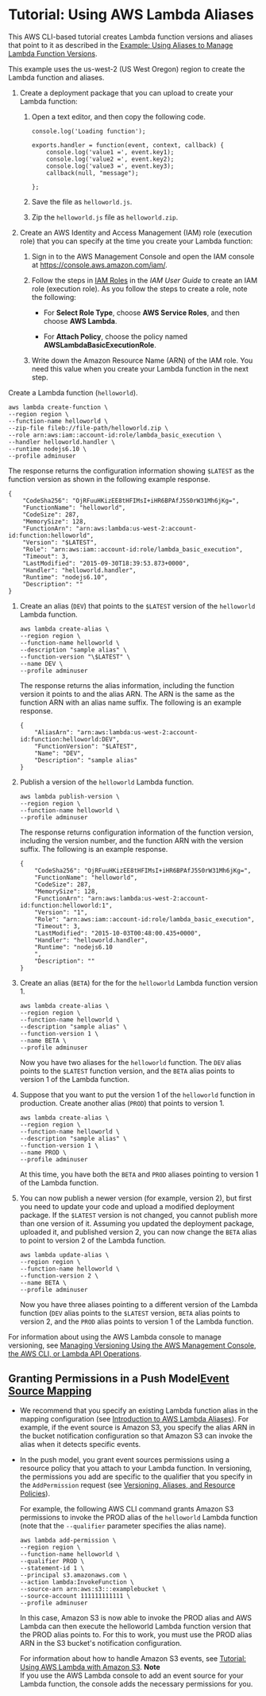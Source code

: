 # Tutorial: Using AWS Lambda Aliases<a name="versioning-aliases-walkthrough1"></a>

This AWS CLI\-based tutorial creates Lambda function versions and aliases that point to it as described in the [Example: Using Aliases to Manage Lambda Function Versions](aliases-intro.md#aliases-intro-example)\.

This example uses the us\-west\-2 \(US West Oregon\) region to create the Lambda function and aliases\.

1. Create a deployment package that you can upload to create your Lambda function: 

   1. Open a text editor, and then copy the following code\. 

      ```
      console.log('Loading function');
      
      exports.handler = function(event, context, callback) {
          console.log('value1 =', event.key1);
          console.log('value2 =', event.key2);
          console.log('value3 =', event.key3);
          callback(null, "message");  
         
      };
      ```

   1. Save the file as `helloworld.js`\.

   1. Zip the `helloworld.js` file as `helloworld.zip`\. 

1. Create an AWS Identity and Access Management \(IAM\) role \(execution role\) that you can specify at the time you create your Lambda function: 

   1. Sign in to the AWS Management Console and open the IAM console at [https://console\.aws\.amazon\.com/iam/](https://console.aws.amazon.com/iam/)\.

   1. Follow the steps in [IAM Roles](http://docs.aws.amazon.com/IAM/latest/UserGuide/id_roles.html) in the *IAM User Guide* to create an IAM role \(execution role\)\. As you follow the steps to create a role, note the following: 

      + For **Select Role Type**, choose **AWS Service Roles**, and then choose **AWS Lambda**\.

      + For **Attach Policy**, choose the policy named **AWSLambdaBasicExecutionRole**\. 

   1. Write down the Amazon Resource Name \(ARN\) of the IAM role\. You need this value when you create your Lambda function in the next step\.

Create a Lambda function \(`helloworld`\)\. 

```
aws lambda create-function \
--region region \
--function-name helloworld \
--zip-file fileb://file-path/helloworld.zip \
--role arn:aws:iam::account-id:role/lambda_basic_execution \
--handler helloworld.handler \
--runtime nodejs6.10 \
--profile adminuser
```

The response returns the configuration information showing `$LATEST` as the function version as shown in the following example response\.

```
{
    "CodeSha256": "OjRFuuHKizEE8tHFIMsI+iHR6BPAfJ5S0rW31Mh6jKg=",
    "FunctionName": "helloworld",
    "CodeSize": 287,
    "MemorySize": 128,
    "FunctionArn": "arn:aws:lambda:us-west-2:account-id:function:helloworld",
    "Version": "$LATEST",
    "Role": "arn:aws:iam::account-id:role/lambda_basic_execution",
    "Timeout": 3,
    "LastModified": "2015-09-30T18:39:53.873+0000",
    "Handler": "helloworld.handler",
    "Runtime": "nodejs6.10",
    "Description": ""
}
```

1. Create an alias \(`DEV`\) that points to the `$LATEST` version of the `helloworld` Lambda function\.

   ```
   aws lambda create-alias \
   --region region \
   --function-name helloworld \
   --description "sample alias" \
   --function-version "\$LATEST" \
   --name DEV \
   --profile adminuser
   ```

   The response returns the alias information, including the function version it points to and the alias ARN\. The ARN is the same as the function ARN with an alias name suffix\. The following is an example response\.

   ```
   {
       "AliasArn": "arn:aws:lambda:us-west-2:account-id:function:helloworld:DEV",
       "FunctionVersion": "$LATEST",
       "Name": "DEV",
       "Description": "sample alias"
   }
   ```

1. Publish a version of the `helloworld` Lambda function\.

   ```
   aws lambda publish-version \
   --region region \
   --function-name helloworld \
   --profile adminuser
   ```

   The response returns configuration information of the function version, including the version number, and the function ARN with the version suffix\. The following is an example response\.

   ```
   {
       "CodeSha256": "OjRFuuHKizEE8tHFIMsI+iHR6BPAfJ5S0rW31Mh6jKg=",
       "FunctionName": "helloworld",
       "CodeSize": 287,
       "MemorySize": 128,
       "FunctionArn": "arn:aws:lambda:us-west-2:account-id:function:helloworld:1",
       "Version": "1",
       "Role": "arn:aws:iam::account-id:role/lambda_basic_execution",
       "Timeout": 3,
       "LastModified": "2015-10-03T00:48:00.435+0000",
       "Handler": "helloworld.handler",
       "Runtime": "nodejs6.10
       ",
       "Description": ""
   }
   ```

1. Create an alias \(`BETA`\) for the for the `helloworld` Lambda function version 1\.

   ```
   aws lambda create-alias \
   --region region \
   --function-name helloworld \
   --description "sample alias" \
   --function-version 1 \
   --name BETA \
   --profile adminuser
   ```

   Now you have two aliases for the `helloworld` function\. The `DEV` alias points to the `$LATEST` function version, and the `BETA` alias points to version 1 of the Lambda function\.

1. Suppose that you want to put the version 1 of the `helloworld` function in production\. Create another alias \(`PROD`\) that points to version 1\.

   ```
   aws lambda create-alias \
   --region region \
   --function-name helloworld \
   --description "sample alias" \
   --function-version 1 \
   --name PROD \
   --profile adminuser
   ```

   At this time, you have both the `BETA` and `PROD` aliases pointing to version 1 of the Lambda function\.

1. You can now publish a newer version \(for example, version 2\), but first you need to update your code and upload a modified deployment package\. If the `$LATEST` version is not changed, you cannot publish more than one version of it\. Assuming you updated the deployment package, uploaded it, and published version 2, you can now change the `BETA` alias to point to version 2 of the Lambda function\. 

   ```
   aws lambda update-alias \
   --region region \
   --function-name helloworld \
   --function-version 2 \
   --name BETA \
   --profile adminuser
   ```

   Now you have three aliases pointing to a different version of the Lambda function \(`DEV` alias points to the `$LATEST` version, `BETA` alias points to version 2, and the `PROD` alias points to version 1 of the Lambda function\.

For information about using the AWS Lambda console to manage versioning, see [Managing Versioning Using the AWS Management Console, the AWS CLI, or Lambda API Operations](how-to-manage-versioning.md)\.

## Granting Permissions in a Push Model<a name="versioning-permissions-cli"></a>[Event Source Mapping](java-invocation-options.md#intro-invocation-modes)

+ We recommend that you specify an existing Lambda function alias in the mapping configuration \(see [Introduction to AWS Lambda Aliases](aliases-intro.md)\)\. For example, if the event source is Amazon S3, you specify the alias ARN in the bucket notification configuration so that Amazon S3 can invoke the alias when it detects specific events\.

+ In the push model, you grant event sources permissions using a resource policy that you attach to your Lambda function\. In versioning, the permissions you add are specific to the qualifier that you specify in the `AddPermission` request \(see [Versioning, Aliases, and Resource Policies](versioning-aliases-permissions.md)\)\. 

  For example, the following AWS CLI command grants Amazon S3 permissions to invoke the PROD alias of the `helloworld` Lambda function \(note that the `--qualifier` parameter specifies the alias name\)\. 

  ```
  aws lambda add-permission \
  --region region \
  --function-name helloworld \
  --qualifier PROD \
  --statement-id 1 \
  --principal s3.amazonaws.com \
  --action lambda:InvokeFunction \
  --source-arn arn:aws:s3:::examplebucket \
  --source-account 111111111111 \
  --profile adminuser
  ```

  In this case, Amazon S3 is now able to invoke the PROD alias and AWS Lambda can then execute the helloworld Lambda function version that the PROD alias points to\. For this to work, you must use the PROD alias ARN in the S3 bucket's notification configuration\. 

  For information about how to handle Amazon S3 events, see [Tutorial: Using AWS Lambda with Amazon S3](with-s3-example.md)\.
**Note**  
If you use the AWS Lambda console to add an event source for your Lambda function, the console adds the necessary permissions for you\.
